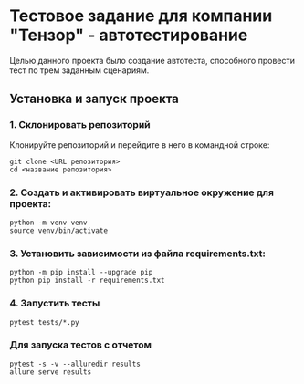 
# Тестовое задание для компании "Тензор" - автотестирование

Целью данного проекта было создание автотеста, способного провести тест по трем заданным сценариям.

## Установка и запуск проекта

### 1. Склонировать репозиторий
Клонируйте репозиторий и перейдите в него в командной строке:
```
git clone <URL репозитория>
cd <название репозитория>
```

### 2. Создать и активировать виртуальное окружение для проекта:
```
python -m venv venv
source venv/bin/activate
```
### 3. Установить зависимости из файла requirements.txt:
```
python -m pip install --upgrade pip
python pip install -r requirements.txt
```

### 4. Запустить тесты
```
pytest tests/*.py
```

### Для запуска тестов с отчетом
```
pytest -s -v --alluredir results
allure serve results
```



